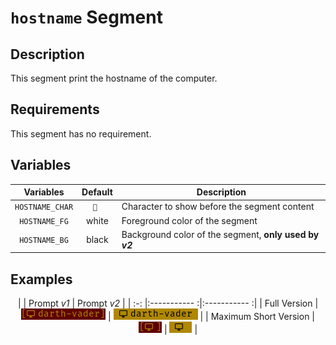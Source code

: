 # `hostname` Segment

## Description

This segment print the hostname of the computer.

## Requirements

This segment has no requirement.

## Variables

<center>

| Variables       | Default | Description                                            |
| :----------:    | :-----: | ------------------------------------------------       |
| `HOSTNAME_CHAR` | ` `    | Character to show before the segment content           |
| `HOSTNAME_FG`   | white   | Foreground color of the segment                        |
| `HOSTNAME_BG`   | black   | Background color of the segment, **only used by _v2_** |

</center>

## Examples

<center>

|                       | Prompt _v1_                              | Prompt _v2_                              |
| :-:                   |:-----------                             :|:-----------                             :|
| Full Version          | ![!hostname v1 full][hostname_v1_full]   | ![!hostname v2 full][hostname_v2_full]   |
| Maximum Short Version | ![!hostname v1 short][hostname_v1_short] | ![!hostname v2 short][hostname_v2_short] |

</center>

[hostname_v1_full]: ../../assets/img/hostname_segment_full_v1.png
[hostname_v1_short]: ../../assets/img/hostname_segment_short_v1.png
[hostname_v2_full]: ../../assets/img/hostname_segment_full_v2.png
[hostname_v2_short]: ../../assets/img/hostname_segment_short_v2.png

